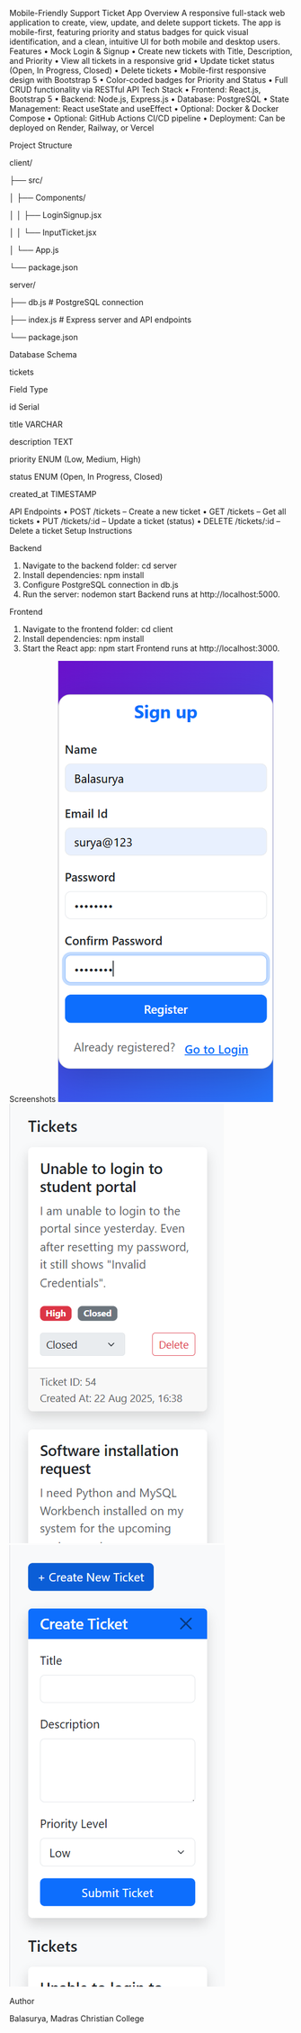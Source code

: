 Mobile-Friendly Support Ticket App
Overview
A responsive full-stack web application to create, view, update, and delete support tickets. The app is mobile-first, featuring priority and status badges for quick visual identification, and a clean, intuitive UI for both mobile and desktop users.
Features
•	Mock Login & Signup
•	Create new tickets with Title, Description, and Priority
•	View all tickets in a responsive grid
•	Update ticket status (Open, In Progress, Closed)
•	Delete tickets
•	Mobile-first responsive design with Bootstrap 5
•	Color-coded badges for Priority and Status
•	Full CRUD functionality via RESTful API
Tech Stack
•	Frontend: React.js, Bootstrap 5
•	Backend: Node.js, Express.js
•	Database: PostgreSQL
•	State Management: React useState and useEffect
•	Optional: Docker & Docker Compose
•	Optional: GitHub Actions CI/CD pipeline
•	Deployment: Can be deployed on Render, Railway, or Vercel

Project Structure

client/


  ├── src/
  
  │   ├── Components/
  
  │   │   ├── LoginSignup.jsx
  
  │   │   └── InputTicket.jsx
  
  │   └── App.js
  
  └── package.json

server/

  ├── db.js          # PostgreSQL connection
  
  ├── index.js       # Express server and API endpoints
  
  └── package.json

Database Schema

tickets

Field	Type

id	Serial

title	VARCHAR

description	TEXT

priority	ENUM (Low, Medium, High)

status	ENUM (Open, In Progress, Closed)

created_at	TIMESTAMP

API Endpoints
•	POST /tickets – Create a new ticket
•	GET /tickets – Get all tickets
•	PUT /tickets/:id – Update a ticket (status)
•	DELETE /tickets/:id – Delete a ticket
Setup Instructions

Backend
1.	Navigate to the backend folder:
 	cd server
2.	Install dependencies:
 	npm install
3.	Configure PostgreSQL connection in db.js
4.	Run the server:
 	nodemon start
 	Backend runs at http://localhost:5000.

Frontend
1.	Navigate to the frontend folder:
 	cd client
2.	Install dependencies:
 	npm install
3.	Start the React app:
 	npm start
 	Frontend runs at http://localhost:3000.
 	
Screenshots
      ![Login](images/Screenshot%202025-08-22%20171530.png)
      ![Tickets](images/Screenshot%202025-08-22%20171754.png)
      ![Create](images/Screenshot%202025-08-22%20171806.png)
      

Author

Balasurya, Madras Christian College
